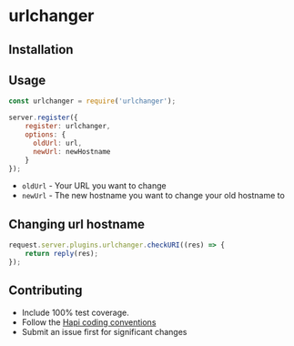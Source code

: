 # urlchanger

## Installation


## Usage
```js
const urlchanger = require('urlchanger');

server.register({
    register: urlchanger,
    options: {
      oldUrl: url,
      newUrl: newHostname
    }
});
```
* `oldUrl` - Your URL you want to change
* `newUrl` - The new hostname you want to change your old hostname to

## Changing url hostname
```js
request.server.plugins.urlchanger.checkURI((res) => {
    return reply(res);
});
```

## Contributing
* Include 100% test coverage.
* Follow the [Hapi coding conventions](http://hapijs.com/styleguide)
* Submit an issue first for significant changes
